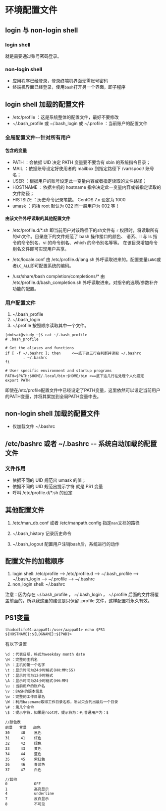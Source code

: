 # 环境配置文件
## login 与 non-login shell
### login shell
就是需要通过账号密码登录。

### non-login shell
- 应用程序已经登录，登录终端机界面无需账号密码
- 终端机界面已经登录，使用`bash`打开另一个界面，即子程序

## login shell 加载的配置文件
- /etc/profile ：这是系统整体的配置文件，最好不要修改
- ~/.bash_profile 或 ~/.bash_login 或 ~/.profile ：当前账户的配置文件

### 全局配置文件--针对所有用户
#### 包含的变量
- PATH ：会依据 UID 决定 PATH 变量要不要含有 sbin 的系统指令目录；
- MAIL ：依据账号设定好使用者的 mailbox 到指定路径下 /var/spool/ 账号名；
- USER ：根据用户的账号设定此一变量内容或者指定读取的文件路径；
- HOSTNAME ：依据主机的 hostname 指令决定此一变量内容或者指定读取的文件路径；
- HISTSIZE ：历史命令记录笔数。 CentOS 7.x 设定为 1000
- umask ：包括 root 默认为 022 而一般用户为 002 等！

#### 由该文件外呼读取的其他配置文件
- /etc/profile.d/\*.sh
 即当前用户对该路径下的sh文件有 `r` 权限时，将读取所有的sh文件。目录底下的文件规范了 bash 操作接口的颜色、 语系、ll 与 ls 指令的命令别名、vi 的命令别名、which 的命令别名等等。
在该目录增加命令别名文件即可实现用户共享。

-  /etc/locale.conf
由 /etc/profile.d/lang.sh 外呼读取进来的。配置变量`LANG`或者`LC_ALL`即可配置系统的编码。

- /usr/share/bash completion/completions/*
由 /etc/profile.d/bash_completion.sh 外呼读取进来。对指令的选项/参数补齐功能的配置。

### 用户配置文件
1. ~/.bash_profile
2. ~/.bash_login
3. ~/.profile
按照顺序读取其中一个文件。

```
[dmtsai@study ~]$ cat ~/.bash_profile
# .bash_profile

# Get the aliases and functions
if [ -f ~/.bashrc ]; then     <==底下这三行在判断并读取 ~/.bashrc
        . ~/.bashrc
fi

# User specific environment and startup programs
PATH=$PATH:$HOME/.local/bin:$HOME/bin <==底下这几行在处理个人化设定
export PATH
```
即使在/etc/profile配置文件中已经设定了PATH变量，这里依然可以设定当前用户的PATH变量，并将其累加到全局PATH变量中去。

## non-login shell 加载的配置文件
- 仅加载文件 ~/.bashrc

## /etc/bashrc 或者 ~/.bashrc -- 系统自动加载的配置文件
### 文件作用
-  依据不同的 UID 规范出 umask 的值；
-  依据不同的 UID 规范出提示字符 就是 PS1 变量
-  呼叫 /etc/profile.d/\*.sh 的设定

## 其他配置文件
1. /etc/man_db.conf 或者 /etc/manpath.config
指定`man`文档的路径

2. ~/.bash_history
记录历史命令

3. ~/.bash_logout
配置用户注销bash后，系统进行的动作

## 配置文件的加载顺序
1. login shell: /etc/profile --> /etc/profile.d --> ~/.bash_profile --> ~/.bash_login --> ~/.profile --> ~/.bashrc
2. non_login shell: ~/.bashrc

注意：因为存在 ~/.bash_profile ， ~/.bash_login ， ~/.profile 后面的文件将覆盖前面的，所以我这里的建议是只保留 .profile 文件，这样配置将永久有效。

## PS1变量

```
thadcdlifc01:aappa01:/user/aappa01> echo $PS1
${HOSTNAME}:${LOGNAME}:${PWD}>
```
有以下设置
```
\d ：代表日期，格式为weekday month date
\H ：完整的主机名
\h ：主机的第一个名字
\t ：显示时间为24小时格式(HH:MM:SS)
\T ：显示时间为12小时格式
\A ：显示时间为24小时格式(HH:MM)
\u ：当前用户的账户名
\v ：BASH的版本信息
\w ：完整的工作目录名
\W ：利用basename取得工作目录名称，所以只会列出最后一个目录
\# ：第几个命令
\$ ：提示字符，如果是root时，提示符为：#;普通用户为：$

//颜色表
前景   背景   颜色
30     40    黑色
31     41    红色
32     42    绿色
33     43    黄色
34     44    蓝色
35     45    紫红色
36     46    青蓝色
37     47    白色

//其他
0            OFF
1            高亮显示
4            underline            
7            反白显示
8            不可见
```
